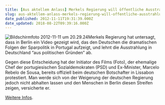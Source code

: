 ```yaml
---
title: [Aus aktellem Anlass] Merkels Regierung will öffentliche Ausstrahlung eines Videos über Portugals Sparpolitik verhindern
slug: aus-aktellem-anlass-merkels-regierung-will-offentliche-ausstrahlung-eines-videos-uber-portugals-sparpolitik-verhindern
date_published: 2012-11-11T19:31:39.000Z
date_updated: 2018-08-22T09:39:16.000Z
---
```


![Bildschirmfoto 2012-11-11 um 20.29.24](//picdump.thafaker.de/2012/11/Bildschirmfoto-2012-11-11-um-20.29.24-100x100.png)Merkels Regierung hat untersagt, dass in Berlin ein Video gezeigt wird, das den Deutschen die dramatischen Folgen der Sparpolitik in Portugal aufzeigt, und lehnt die Ausstrahlung in Deutschland “aus politischen Gründen” ab.

Gegen diese Entscheidung hat der Initiator des Films (Foto), der ehemalige Chef der portugiesischen Sozialdemokraten (PSD) und Ex-Minister, Marcelo Rebelo de Sousa, bereits offiziell beim deutschen Botschafter in Lissabon protestiert. Man werde sich von der Weigerung der deutschen Regierung jedoch nicht abhalten lassen und den Menschen in Berlin diesen Streifen zeigen, versicherte er.

[Weitere Infos](__GHOST_URL__/Krafft-Prinzmetal/dies_und_das/2012/11/merkels-regierung-will-offentliche-ausstrahlung-eines-videos-uber-portugals-sparpolitik-verhindern.html).
